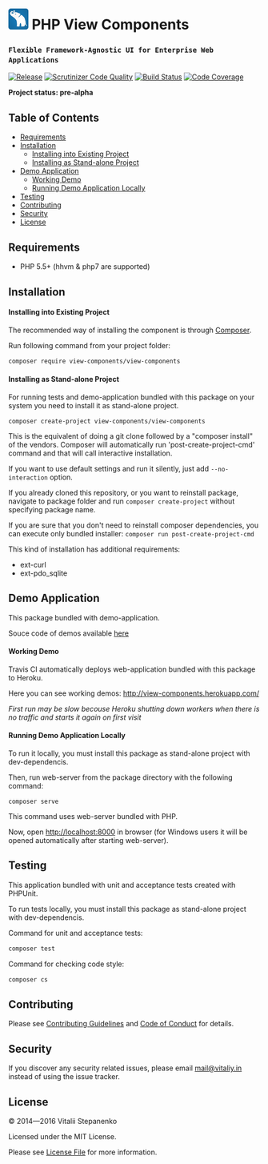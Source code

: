  ![Logo](https://raw.githubusercontent.com/view-components/logo/master/view-components-logo-without-text-42.png) PHP View Components 
=====
### `Flexible Framework-Agnostic UI for Enterprise Web Applications`

[![Release](https://img.shields.io/packagist/v/view-components/view-components.svg)](https://packagist.org/packages/view-components/view-components)
[![Scrutinizer Code Quality](https://scrutinizer-ci.com/g/view-components/view-components/badges/quality-score.png?b=master)](https://scrutinizer-ci.com/g/view-components/view-components/?branch=master)
[![Build Status](https://travis-ci.org/view-components/view-components.svg?branch=master)](https://travis-ci.org/view-components/view-components)
[![Code Coverage](https://scrutinizer-ci.com/g/view-components/view-components/badges/coverage.png?b=master)](https://scrutinizer-ci.com/g/view-components/view-components/?branch=master)



**Project status: pre-alpha**

## Table of Contents
- [Requirements](#requirements)
- [Installation](#installation)
  - [Installing into Existing Project](#installing-into-existing-project)
  - [Installing as Stand-alone Project](#installing-as-stand-alone-project)
- [Demo Application](#demo-application)
  - [Working Demo](#working-demo)
  - [Running Demo Application Locally](#running-demo-application-locally)
- [Testing](#testing)
- [Contributing](#contributing)
- [Security](#security)
- [License](#license)

## Requirements

* PHP 5.5+ (hhvm & php7 are supported)

## Installation

#### Installing into Existing Project

The recommended way of installing the component is through [Composer](https://getcomposer.org).

Run following command from your project folder:

```bash
composer require view-components/view-components
```

#### Installing as Stand-alone Project

For running tests and demo-application bundled with this package on your system you need to install it as stand-alone project.

```
composer create-project view-components/view-components
```
This is the equivalent of doing a git clone followed by a "composer install" of the vendors.
Composer will automatically run 'post-create-project-cmd' command and that will call interactive installation.

If you want to use default settings and run it silently, just add `--no-interaction` option.

If you already cloned this repository, or you want to reinstall package, navigate to package folder and run `composer create-project` without specifying package name.

If you are sure that you don't need to reinstall composer dependencies, you can execute only bundled installer: `composer run post-create-project-cmd`

This kind of installation has additional requirements:
* ext-curl
* ext-pdo_sqlite

## Demo Application

This package bundled with demo-application.

Souce code of demos available [here](https://github.com/view-components/view-components/blob/master/tests/webapp/Controller.php)

#### Working Demo

Travis CI automatically deploys web-application bundled with this package to Heroku.

Here you can see working demos: <http://view-components.herokuapp.com/>

*First run may be slow becouse Heroku shutting down workers when there is no traffic and starts it again on first visit*

#### Running Demo Application Locally

To run it locally, you must install this package as stand-alone project with dev-dependencis.

Then, run web-server from the package directory with the following command:

```
composer serve
```
This command uses web-server bundled with PHP.

Now, open [http://localhost:8000](http://localhost:8000) in browser (for Windows users it will be opened automatically after starting web-server).

## Testing

This application bundled with unit and acceptance tests created with PHPUnit.

To run tests locally, you must install this package as stand-alone project with dev-dependencis.

Command for unit and acceptance tests:

```bash
composer test
```

Command for checking code style:

```bash
composer cs
```

## Contributing

Please see [Contributing Guidelines](contributing.md) and [Code of Conduct](code_of_conduct.md) for details.

## Security

If you discover any security related issues, please email mail@vitaliy.in instead of using the issue tracker.

## License

© 2014&mdash;2016 Vitalii Stepanenko

Licensed under the MIT License. 

Please see [License File](LICENSE) for more information.
